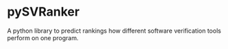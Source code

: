 # pySVRanker
A python library to predict rankings how different software verification tools perform on one program.
